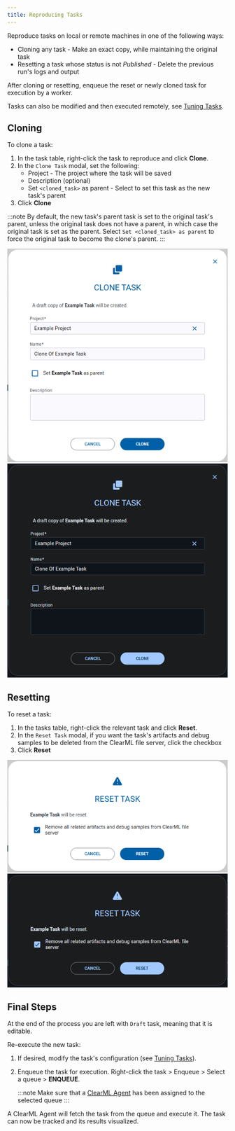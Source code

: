 ```yaml
---
title: Reproducing Tasks
---
```


Reproduce tasks on local or remote machines in one of the following ways:
* Cloning any task - Make an exact copy, while maintaining the original task
* Resetting a task whose status is not *Published* - Delete the previous run's logs and output

After cloning or resetting, enqueue the reset or newly cloned task for execution by a worker.

Tasks can also be modified and then executed remotely, see [Tuning Tasks](webapp_exp_tuning.md).

## Cloning
To clone a task:
1. In the task table, right-click the task to reproduce and click **Clone**.
1. In the `Clone Task` modal, set the following:
   * Project - The project where the task will be saved
   * Description (optional)
   * Set `<cloned_task>` as parent - Select to set this task as the new task's parent
1. Click **Clone**

:::note
By default, the new task's parent task is set to the original task's parent, unless the original task does not 
have a parent, in which case the original task is set as the parent. Select `Set <cloned_task> as parent` to force 
the original task to become the clone's parent. 
:::

![Clone modal](../img/webapp_clone.png#light-mode-only)
![Clone modal](../img/webapp_clone_dark.png#dark-mode-only)


## Resetting

To reset a task:
1. In the tasks table, right-click the relevant task and click **Reset**. 
1. In the `Reset Task` modal, if you want the task's artifacts and debug samples to be deleted from the 
   ClearML file server, click the checkbox
1. Click **Reset**

![Reset modal](../img/webapp_reset.png#light-mode-only)
![Reset modal](../img/webapp_reset_dark.png#dark-mode-only)

## Final Steps 

At the end of the process you are left with `Draft` task, meaning that it is editable.

Re-execute the new task:
1. If desired, modify the task's configuration (see [Tuning Tasks](webapp_exp_tuning.md)).
1. Enqueue the task for execution. Right-click the task > Enqueue > Select a queue > **ENQUEUE**.
	
   :::note
   Make sure that a [ClearML Agent](../clearml_agent.md) has been assigned to the selected queue 
   :::

A ClearML Agent will fetch the task from the queue and execute it. The task can now be tracked and its 
results visualized.
